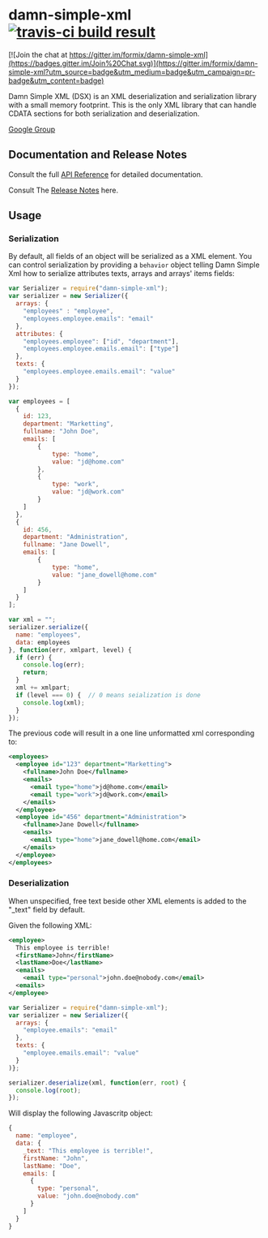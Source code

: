 damn-simple-xml [![travis-ci build result](https://api.travis-ci.org/formix/damn-simple-xml.svg?branch=master "damn-simple-xml master")](https://travis-ci.org/search/damn-simple-xml)
===============

[![Join the chat at https://gitter.im/formix/damn-simple-xml](https://badges.gitter.im/Join%20Chat.svg)](https://gitter.im/formix/damn-simple-xml?utm_source=badge&utm_medium=badge&utm_campaign=pr-badge&utm_content=badge)

Damn Simple XML (DSX) is an XML deserialization and serialization library with
a small memory footprint. This is the only XML library that can handle CDATA 
sections for both serialization and deserialization.

[Google Group](https://groups.google.com/forum/?hl=fr#!forum/damn-simple-xml)

## Documentation and Release Notes

Consult the full [API Reference](https://github.com/formix/damn-simple-xml/wiki/Api-Reference) for detailed documentation.

Consult The [Release Notes](https://github.com/formix/damn-simple-xml/wiki/Release-Notes) here.

## Usage

### Serialization

By default, all fields of an object will be serialized as a XML element. You
can control serialization by providing a `behavior` object telling Damn 
Simple Xml how to serialize attributes texts, arrays and arrays' items fields:

```javascript
var Serializer = require("damn-simple-xml");
var serializer = new Serializer({
  arrays: {
    "employees" : "employee",
    "employees.employee.emails": "email"
  },
  attributes: {
    "employees.employee": ["id", "department"],
    "employees.employee.emails.email": ["type"]
  },
  texts: {
    "employees.employee.emails.email": "value"
  }
});

var employees = [
  { 
    id: 123,
    department: "Marketting",
    fullname: "John Doe",
    emails: [
        {
            type: "home",
            value: "jd@home.com"
        },
        {
            type: "work",
            value: "jd@work.com"
        }
    ]
  },
  { 
    id: 456,
    department: "Administration",
    fullname: "Jane Dowell",
    emails: [
        {
            type: "home",
            value: "jane_dowell@home.com"
        }
    ]
  }
];

var xml = "";
serializer.serialize({
  name: "employees", 
  data: employees
}, function(err, xmlpart, level) {
  if (err) {
    console.log(err);
    return;
  }
  xml += xmlpart;
  if (level === 0) {  // 0 means seialization is done
    console.log(xml);
  }
});
```

The previous code will result in a one line unformatted xml corresponding to:

```xml
<employees>
  <employee id="123" department="Marketting">
    <fullname>John Doe</fullname>
    <emails>
      <email type="home">jd@home.com</email>
      <email type="work">jd@work.com</email>
    </emails>
  </employee>
  <employee id="456" department="Administration">
    <fullname>Jane Dowell</fullname>
    <emails>
      <email type="home">jane_dowell@home.com</email>
    </emails>
  </employee>
</employees>
```

### Deserialization

When unspecified, free text beside other XML elements is added to the "_text"
field by default.

Given the following XML:
```xml
<employee>
  This employee is terrible!
  <firstName>John</firstName>
  <lastName>Doe</lastName>
  <emails>
    <email type="personal">john.doe@nobody.com</email>
  <emails>
</employee>
```

```javascript
var Serializer = require("damn-simple-xml");
var serializer = new Serializer({
  arrays: {
    "employee.emails": "email"
  },
  texts: {
    "employee.emails.email": "value"
  }
)};

serializer.deserialize(xml, function(err, root) {
  console.log(root);
});
```

Will display the following Javascritp object:

```javascript
{
  name: "employee",
  data: {
    _text: "This employee is terrible!",
    firstName: "John",
    lastName: "Doe",
    emails: [
      {
        type: "personal",
        value: "john.doe@nobody.com"
      }
    ]
  }
}
```
